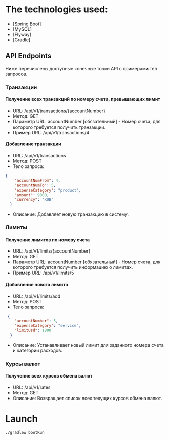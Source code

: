 # The technologies used:
* [Spring Boot]
* [MySQL]
* [Flyway]
* [Gradle]

## API Endpoints

Ниже перечислены доступные конечные точки API с примерами тел запросов.

### Транзакции

#### Получение всех транзакций по номеру счета, превышающих лимит

- URL: /api/v1/transactions/{accountNumber}
- Метод: GET
- Параметр URL: accountNumber [обязательный] - Номер счета, для которого требуется получить транзакции.
- Пример URL: /api/v1/transactions/4

#### Добавление транзакции

- URL: /api/v1/transactions
- Метод: POST
- Тело запроса: 
```json
{
    "accountNumFrom": 4,
    "accountNumTo": 5,
    "expenseCategory": "product",
    "amount": 9000,
    "currency": "RUB"
  }
```
- Описание: Добавляет новую транзакцию в систему.

### Лимиты

#### Получение лимитов по номеру счета

- URL: /api/v1/limits/{accountNumber}
- Метод: GET
- Параметр URL: accountNumber [обязательный] - Номер счета, для которого требуется получить информацию о лимитах.
- Пример URL: /api/v1/limits/5

#### Добавление нового лимита

- URL: /api/v1/limits/add
- Метод: POST
- Тело запроса:
```json
 {
    "accountNumber": 5,
    "expenseCategory": "service",
    "limitUsd": 1800
  }
```

- Описание: Устанавливает новый лимит для заданного номера счета и категории расходов.

### Курсы валют

#### Получение всех курсов обмена валют

- URL: /api/v1/rates
- Метод: GET
- Описание: Возвращает список всех текущих курсов обмена валют.


# Launch

```bash
./gradlew bootRun
```
  
